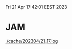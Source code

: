 Fri 21 Apr 17:42:01 EEST 2023
# JAM
<a href='./cache/202304/21_17.log'>./cache/202304/21_17.log</a>
